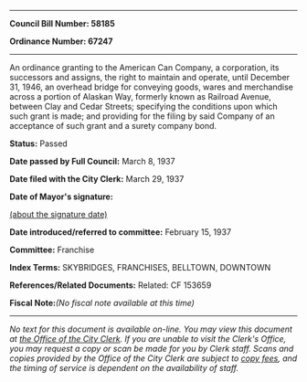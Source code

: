 

********

**Council Bill Number: 58185**
   
**Ordinance Number: 67247**
********

 An ordinance granting to the American Can Company, a corporation, its successors and assigns, the right to maintain and operate, until December 31, 1946, an overhead bridge for conveying goods, wares and merchandise across a portion of Alaskan Way, formerly known as Railroad Avenue, between Clay and Cedar Streets; specifying the conditions upon which such grant is made; and providing for the filing by said Company of an acceptance of such grant and a surety company bond.

**Status:** Passed
   
**Date passed by Full Council:** March 8, 1937
   
**Date filed with the City Clerk:** March 29, 1937
   
**Date of Mayor's signature:**
   
[(about the signature date)](/~public/approvaldate.htm)
   
   
   
**Date introduced/referred to committee:** February 15, 1937
   
**Committee:** Franchise
   
   
**Index Terms:** SKYBRIDGES, FRANCHISES, BELLTOWN, DOWNTOWN

**References/Related Documents:** Related: CF 153659

**Fiscal Note:**_(No fiscal note available at this time)_
********

_No text for this document is available on-line. You may view this document at [the Office of the City Clerk](http://www.seattle.gov/leg/clerk/contactUs.htm). If you are unable to visit the Clerk's Office, you may request a copy or scan be made for you by Clerk staff. Scans and copies provided by the Office of the City Clerk are subject to [copy fees](http://clerk.seattle.gov/~public/clerkfees.htm), and the timing of service is dependent on the availability of staff._

